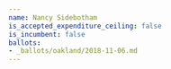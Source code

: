 ```yaml
---
name: Nancy Sidebotham
is_accepted_expenditure_ceiling: false
is_incumbent: false
ballots:
- _ballots/oakland/2018-11-06.md
---
```

